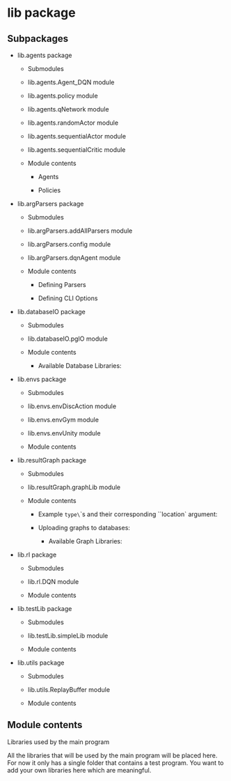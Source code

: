 # lib package

## Subpackages

* lib.agents package

  * Submodules

  * lib.agents.Agent_DQN module

  * lib.agents.policy module

  * lib.agents.qNetwork module

  * lib.agents.randomActor module

  * lib.agents.sequentialActor module

  * lib.agents.sequentialCritic module

  * Module contents

    * Agents

    * Policies

* lib.argParsers package

  * Submodules

  * lib.argParsers.addAllParsers module

  * lib.argParsers.config module

  * lib.argParsers.dqnAgent module

  * Module contents

    * Defining Parsers

    * Defining CLI Options

* lib.databaseIO package

  * Submodules

  * lib.databaseIO.pgIO module

  * Module contents

    * Available Database Libraries:

* lib.envs package

  * Submodules

  * lib.envs.envDiscAction module

  * lib.envs.envGym module

  * lib.envs.envUnity module

  * Module contents

* lib.resultGraph package

  * Submodules

  * lib.resultGraph.graphLib module

  * Module contents

    * Example `type\`\`s and their corresponding \`\`location` argument:

    * Uploading graphs to databases:

      * Available Graph Libraries:

* lib.rl package

  * Submodules

  * lib.rl.DQN module

  * Module contents

* lib.testLib package

  * Submodules

  * lib.testLib.simpleLib module

  * Module contents

* lib.utils package

  * Submodules

  * lib.utils.ReplayBuffer module

  * Module contents


## Module contents

Libraries used by the main program

All the libraries that will be used by the
main program will be placed here. For now
it only has a single folder that contains a
test program. You want to add your own
libraries here which are meaningful.

